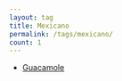 ```yaml
---
layout: tag
title: Mexicano
permalink: /tags/mexicano/
count: 1
---
```


- [Guacamole](https://fblupi.github.io/lacocinadelupi/2020/07/14/guacamole/)
